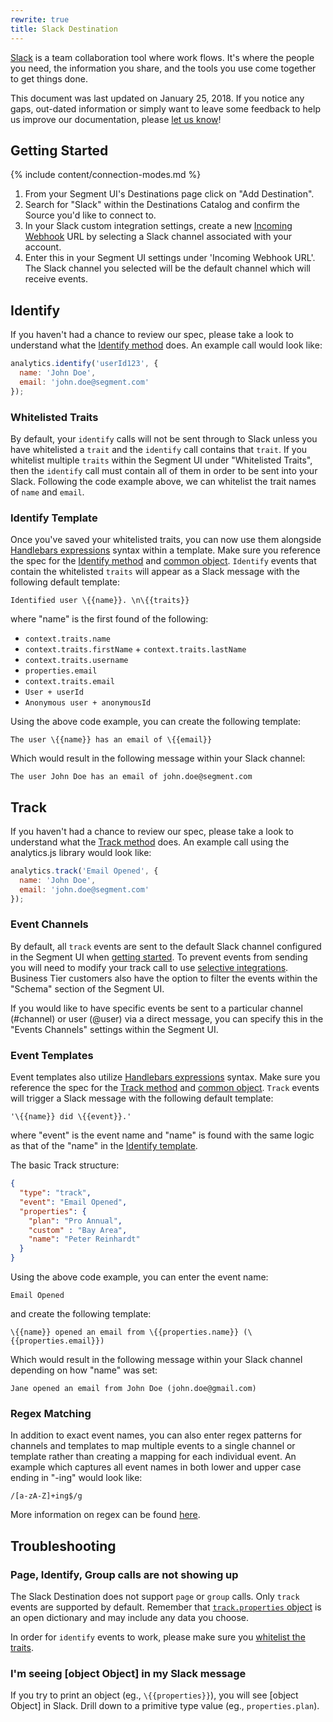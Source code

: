 ```yaml
---
rewrite: true
title: Slack Destination
---
```


[Slack](https://slack.com/) is a team collaboration tool where work flows. It's where the people you need, the information you share, and the tools you use come together to get things done.

This document was last updated on January 25, 2018. If you notice any gaps, out-dated information or simply want to leave some feedback to help us improve our documentation, please [let us know](https://segment.com/help/contact)!

## Getting Started

{% include content/connection-modes.md %}

1. From your Segment UI's Destinations page click on "Add Destination".
2. Search for "Slack" within the Destinations Catalog and confirm the Source you'd like to connect to.
3. In your Slack custom integration settings, create a new [Incoming Webhook](https://my.slack.com/services/new/incoming-webhook/) URL by selecting a Slack channel associated with your account.
4. Enter this in your Segment UI settings under 'Incoming Webhook URL'. The Slack channel you selected will be the default channel which will receive events.

## Identify
If you haven't had a chance to review our spec, please take a look to understand what the [Identify method](https://segment.com/docs/connections/spec/identify/) does. An example call would look like:

```javascript
analytics.identify('userId123', {
  name: 'John Doe',
  email: 'john.doe@segment.com'
});
```

### Whitelisted Traits
By default, your `identify` calls will not be sent through to Slack unless you have whitelisted a `trait` and the `identify` call contains that `trait`. If you whitelist multiple `traits` within the Segment UI under "Whitelisted Traits", then the `identify` call must contain all of them in order to be sent into your Slack. Following the code example above, we can whitelist the trait names of `name` and `email`.

### Identify Template
Once you've saved your whitelisted traits, you can now use them alongside [Handlebars expressions](http://handlebarsjs.com/expressions.html) syntax within a template. Make sure you reference the spec for the [Identify method](https://segment.com/docs/connections/spec/identify/) and [common object](https://segment.com/docs/connections/spec/common/). `Identify` events that contain the whitelisted `traits` will appear as a Slack message with the following default template:
```
Identified user \{{name}}. \n\{{traits}}
```
where "name" is the first found of the following:
* `context.traits.name`
* `context.traits.firstName` + `context.traits.lastName`
* `context.traits.username`
* `properties.email`
* `context.traits.email`
* `User + userId`
* `Anonymous user + anonymousId`

Using the above code example, you can create the following template:
```
The user \{{name}} has an email of \{{email}}
```
Which would result in the following message within your Slack channel:
```
The user John Doe has an email of john.doe@segment.com
```

## Track
If you haven't had a chance to review our spec, please take a look to understand what the [Track method](https://segment.com/docs/connections/spec/track/) does. An example call using the analytics.js library would look like:

```javascript
analytics.track('Email Opened', {
  name: 'John Doe',
  email: 'john.doe@segment.com'
});
```

### Event Channels
By default, all `track` events are sent to the default Slack channel configured in the Segment UI when [getting started](https://segment.com/docs/connections/destinations/catalog/slack/#getting-started). To prevent events from sending you will need to modify your track call to use [selective integrations](https://segment.com/docs/connections/sources/catalog/libraries/website/analytics.js/#selecting-integrations). Business Tier customers also have the option to filter the events within the "Schema" section of the Segment UI.

If you would like to have specific events be sent to a particular channel (#channel) or user (@user) via a direct message, you can specify this in the "Events Channels" settings within the Segment UI.


### Event Templates
Event templates also utilize [Handlebars expressions](http://handlebarsjs.com/expressions.html) syntax. Make sure you reference the spec for the [Track method](https://segment.com/docs/connections/spec/track/) and [common object](https://segment.com/docs/connections/spec/common/). `Track` events will trigger a Slack message with the following default template:

`'\{{name}} did \{{event}}.'`

where "event" is the event name and "name" is found with the same logic as that of the "name" in the [Identify template](https://segment.com/docs/connections/destinations/catalog/slack/#identify-template).

The basic Track structure:

```json
{
  "type": "track",
  "event": "Email Opened",
  "properties": {
    "plan": "Pro Annual",
    "custom" : "Bay Area",
    "name": "Peter Reinhardt"
  }
}
```

Using the above code example, you can enter the event name:
```
Email Opened
```
and create the following template:
```
\{{name}} opened an email from \{{properties.name}} (\{{properties.email}})
```
Which would result in the following message within your Slack channel depending on how "name" was set:
```
Jane opened an email from John Doe (john.doe@gmail.com)
```

### Regex Matching
In addition to exact event names, you can also enter regex patterns for channels and templates to map multiple events to a single channel or template rather than creating a mapping for each individual event. An example which captures all event names in both lower and upper case ending in "-ing" would look like:
```
/[a-zA-Z]+ing$/g
```
More information on regex can be found [here](http://www.zytrax.com/tech/web/regex.htm).


## Troubleshooting

### Page, Identify, Group calls are not showing up
The Slack Destination does not support `page` or `group` calls. Only `track` events are supported by default. Remember that [`track.properties` object](https://segment.com/docs/connections/sources/catalog/libraries/website/analytics.js/#track) is an open dictionary and may include any data you choose.

In order for `identify` events to work, please make sure you [whitelist the traits](https://segment.com/docs/connections/destinations/catalog/slack/#whitelisted-traits).

### I'm seeing [object Object] in my Slack message
If you try to print an object (eg., `\{{properties}}`), you will see [object Object] in Slack. Drill down to a primitive type value (eg., `properties.plan`).
